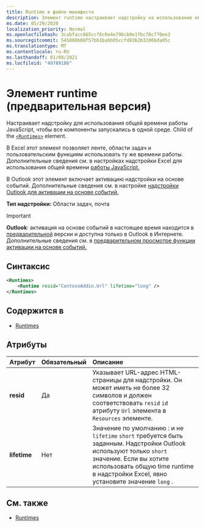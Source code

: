 ```yaml
---
title: Runtime в файле манифеста
description: Элемент runtime настраивает надстройку на использование общей компоненты javaScript для различных компонентов, например ленты, области задач, пользовательских функций.
ms.date: 05/29/2020
localization_priority: Normal
ms.openlocfilehash: 3cabfacc665ccf6c0e4e796cb0e1fbc70c770ee3
ms.sourcegitcommit: 545888b08f57bb1babb05ccfd83b2b3286bdad5c
ms.translationtype: MT
ms.contentlocale: ru-RU
ms.lasthandoff: 01/08/2021
ms.locfileid: "49789186"
---
```

# <a name="runtime-element-preview"></a>Элемент runtime (предварительная версия)

Настраивает надстройку для использования общей времени работы JavaScript, чтобы все компоненты запускались в одной среде. Child of the [`<Runtimes>`](runtimes.md) element.

В Excel этот элемент позволяет ленте, области задач и пользовательским функциям использовать ту же времени работы. Дополнительные сведения см. в настройках надстройки Excel для использования общей времени [работы JavaScript.](../../develop/configure-your-add-in-to-use-a-shared-runtime.md)

В Outlook этот элемент включает активацию надстройки на основе событий. Дополнительные сведения см. в настройке [надстройки Outlook для активации на основе событий.](../../outlook/autolaunch.md)

**Тип надстройки:** Области задач, почта

> [!IMPORTANT]
> **Outlook**: активация на основе событий в настоящее время находится в [предварительной](../../reference/objectmodel/preview-requirement-set/outlook-requirement-set-preview.md) версии и доступна только в Outlook в Интернете. Дополнительные сведения см. в [предварительном просмотре функции активации на основе событий.](../../outlook/autolaunch.md#how-to-preview-the-event-based-activation-feature)

## <a name="syntax"></a>Синтаксис

```XML
<Runtimes>
    <Runtime resid="ContosoAddin.Url" lifetime="long" />
</Runtimes>
```

## <a name="contained-in"></a>Содержится в

- [Runtimes](runtimes.md)

## <a name="attributes"></a>Атрибуты

|  Атрибут  |  Обязательный  |  Описание  |
|:-----|:-----|:-----|
|  **resid**  |  Да  | Указывает URL-адрес HTML-страницы для надстройки. Он может иметь не более 32 символов и должен соответствовать `resid` `id` атрибуту `Url` элемента в `Resources` элементе. |
|  **lifetime**  |  Нет  | Значение по умолчанию : и не `lifetime` `short` требуется быть заданным. Надстройки Outlook используют только `short` значение. Если вы хотите использовать общую time runtime в надстройки Excel, явно установите значение `long` . |

## <a name="see-also"></a>См. также

- [Runtimes](runtimes.md)
